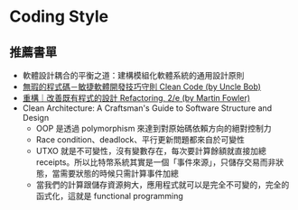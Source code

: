 # Coding Style

## 推薦書單

- 軟體設計耦合的平衡之道：建構模組化軟體系統的通用設計原則
- [無瑕的程式碼－敏捷軟體開發技巧守則 Clean Code (by Uncle Bob)](https://www.tenlong.com.tw/products/9789862017050)
- [重構｜改善既有程式的設計 Refactoring, 2/e (by Martin Fowler)](https://www.tenlong.com.tw/products/9789865021832)
- Clean Architecture: A Craftsman's Guide to Software Structure and Design
    - OOP 是透過 polymorphism 來達到對原始碼依賴方向的絕對控制力
    - Race condition、deadlock、平行更新問題都來自於可變性
    - UTXO 就是不可變性，沒有變數存在，每次要計算餘額就直接加總 receipts。所以比特幣系統其實是一個「事件來源」，只儲存交易而非狀態，當需要狀態的時候只需計算事件加總
    - 當我們的計算跟儲存資源夠大，應用程式就可以是完全不可變的，完全的函式化，這就是 functional programming 